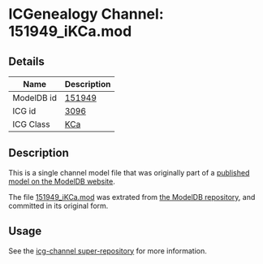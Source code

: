 # ICGenealogy Channel: 151949\_iKCa.mod

## Details

Name | Description
---- | -----------
ModelDB id | [151949](http://senselab.med.yale.edu/ModelDB/ShowModel.cshtml?model=151949)
ICG id | [3096](http://icg.neurotheory.ox.ac.uk/channels/5/3096)
ICG Class | [KCa](http://icg.neurotheory.ox.ac.uk/channels/5)

## Description

This is a single channel model file that was originally part of a [published model on the ModelDB website](http://senselab.med.yale.edu/mModelDB/ShowModel.cshtml?model=151949).

The file [151949\_iKCa.mod](151949_iKCa.mod) was extrated from [the ModelDB repository](http://senselab.med.yale.edu/ModelDB/ShowModel.cshtml?model=151949), and committed in its original form.

## Usage

See the [icg-channel super-repository](https://github.com/icgenealogy/icg-channels) for more information.